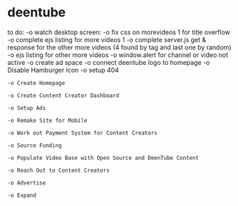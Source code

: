 # deentube

to do:
    -o watch desktop screen:
        -o fix css on morevideos 1 for title overflow
        -o complete ejs listing for more videos 1
        -o complete server.js get & response for the other more videos (4 found by tag and last one by random)
        -o ejs listing for other more videos
        -o window.alert for channel or video not active
        -o create ad space
        -o connect deentube logo to homepage
        -o Disable Hamburger Icon
        -o setup 404

    -o Create Homepage

    -o Create Content Creator Dashboard

    -o Setup Ads

    -o Remake Site for Mobile

    -o Work out Payment System for Content Creators

    -o Source Funding

    -o Populate Video Base with Open Source and DeenTube Content

    -o Reach Out to Content Creators

    -o Advertise

    -o Expand
